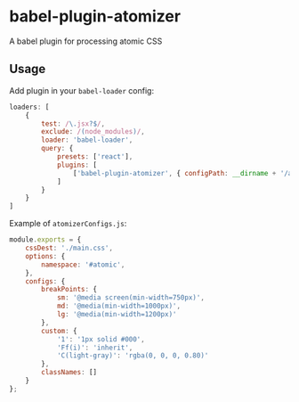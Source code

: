 # babel-plugin-atomizer
A babel plugin for processing atomic CSS

## Usage

Add plugin in your `babel-loader` config:

```javascript
loaders: [
    {
        test: /\.jsx?$/,
        exclude: /(node_modules)/,
        loader: 'babel-loader',
        query: {
            presets: ['react'],
            plugins: [
                ['babel-plugin-atomizer', { configPath: __dirname + '/atomizerConfigs.js' }]
            ]
        }
    }
]
```

Example of `atomizerConfigs.js`:

```javascript
module.exports = {
    cssDest: './main.css',
    options: {
        namespace: '#atomic',
    },
    configs: {
        breakPoints: {
            sm: '@media screen(min-width=750px)',
            md: '@media(min-width=1000px)',
            lg: '@media(min-width=1200px)'
        },
        custom: {
            '1': '1px solid #000',
            'Ff(i)': 'inherit',
            'C(light-gray)': 'rgba(0, 0, 0, 0.80)'
        },
        classNames: []
    }
};

```
